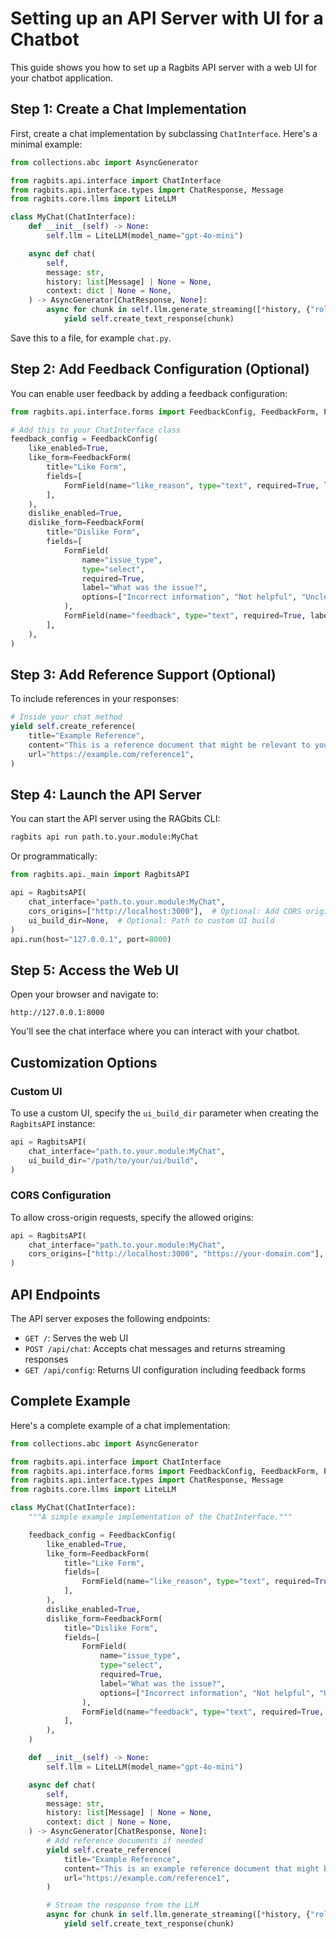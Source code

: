# Setting up an API Server with UI for a Chatbot

This guide shows you how to set up a Ragbits API server with a web UI for your chatbot application.

## Step 1: Create a Chat Implementation

First, create a chat implementation by subclassing `ChatInterface`. Here's a minimal example:

```python
from collections.abc import AsyncGenerator

from ragbits.api.interface import ChatInterface
from ragbits.api.interface.types import ChatResponse, Message
from ragbits.core.llms import LiteLLM

class MyChat(ChatInterface):
    def __init__(self) -> None:
        self.llm = LiteLLM(model_name="gpt-4o-mini")

    async def chat(
        self,
        message: str,
        history: list[Message] | None = None,
        context: dict | None = None,
    ) -> AsyncGenerator[ChatResponse, None]:
        async for chunk in self.llm.generate_streaming([*history, {"role": "user", "content": message}]):
            yield self.create_text_response(chunk)
```

Save this to a file, for example `chat.py`.

## Step 2: Add Feedback Configuration (Optional)

You can enable user feedback by adding a feedback configuration:

```python
from ragbits.api.interface.forms import FeedbackConfig, FeedbackForm, FormField

# Add this to your ChatInterface class
feedback_config = FeedbackConfig(
    like_enabled=True,
    like_form=FeedbackForm(
        title="Like Form",
        fields=[
            FormField(name="like_reason", type="text", required=True, label="Why do you like this?"),
        ],
    ),
    dislike_enabled=True,
    dislike_form=FeedbackForm(
        title="Dislike Form",
        fields=[
            FormField(
                name="issue_type",
                type="select",
                required=True,
                label="What was the issue?",
                options=["Incorrect information", "Not helpful", "Unclear", "Other"],
            ),
            FormField(name="feedback", type="text", required=True, label="Please provide more details"),
        ],
    ),
)
```

## Step 3: Add Reference Support (Optional)

To include references in your responses:

```python
# Inside your chat method
yield self.create_reference(
    title="Example Reference",
    content="This is a reference document that might be relevant to your query.",
    url="https://example.com/reference1",
)
```

## Step 4: Launch the API Server

You can start the API server using the RAGbits CLI:

```bash
ragbits api run path.to.your.module:MyChat
```

Or programmatically:

```python
from ragbits.api._main import RagbitsAPI

api = RagbitsAPI(
    chat_interface="path.to.your.module:MyChat",
    cors_origins=["http://localhost:3000"],  # Optional: Add CORS origins if needed
    ui_build_dir=None,  # Optional: Path to custom UI build
)
api.run(host="127.0.0.1", port=8000)
```

## Step 5: Access the Web UI

Open your browser and navigate to:

```
http://127.0.0.1:8000
```

You'll see the chat interface where you can interact with your chatbot.

## Customization Options

### Custom UI

To use a custom UI, specify the `ui_build_dir` parameter when creating the `RagbitsAPI` instance:

```python
api = RagbitsAPI(
    chat_interface="path.to.your.module:MyChat",
    ui_build_dir="/path/to/your/ui/build",
)
```

### CORS Configuration

To allow cross-origin requests, specify the allowed origins:

```python
api = RagbitsAPI(
    chat_interface="path.to.your.module:MyChat",
    cors_origins=["http://localhost:3000", "https://your-domain.com"],
)
```

## API Endpoints

The API server exposes the following endpoints:

- `GET /`: Serves the web UI
- `POST /api/chat`: Accepts chat messages and returns streaming responses
- `GET /api/config`: Returns UI configuration including feedback forms

## Complete Example

Here's a complete example of a chat implementation:

```python
from collections.abc import AsyncGenerator

from ragbits.api.interface import ChatInterface
from ragbits.api.interface.forms import FeedbackConfig, FeedbackForm, FormField
from ragbits.api.interface.types import ChatResponse, Message
from ragbits.core.llms import LiteLLM

class MyChat(ChatInterface):
    """A simple example implementation of the ChatInterface."""

    feedback_config = FeedbackConfig(
        like_enabled=True,
        like_form=FeedbackForm(
            title="Like Form",
            fields=[
                FormField(name="like_reason", type="text", required=True, label="Why do you like this?"),
            ],
        ),
        dislike_enabled=True,
        dislike_form=FeedbackForm(
            title="Dislike Form",
            fields=[
                FormField(
                    name="issue_type",
                    type="select",
                    required=True,
                    label="What was the issue?",
                    options=["Incorrect information", "Not helpful", "Unclear", "Other"],
                ),
                FormField(name="feedback", type="text", required=True, label="Please provide more details"),
            ],
        ),
    )

    def __init__(self) -> None:
        self.llm = LiteLLM(model_name="gpt-4o-mini")

    async def chat(
        self,
        message: str,
        history: list[Message] | None = None,
        context: dict | None = None,
    ) -> AsyncGenerator[ChatResponse, None]:
        # Add reference documents if needed
        yield self.create_reference(
            title="Example Reference",
            content="This is an example reference document that might be relevant to your query.",
            url="https://example.com/reference1",
        )

        # Stream the response from the LLM
        async for chunk in self.llm.generate_streaming([*history, {"role": "user", "content": message}]):
            yield self.create_text_response(chunk)
``` 